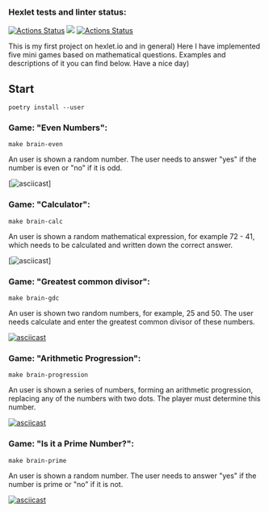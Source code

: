### Hexlet tests and linter status:
[![Actions Status](https://github.com/Svensson17/python-project-lvl1/workflows/hexlet-check/badge.svg)](https://github.com/Svensson17/python-project-lvl1/actions)
<a href="https://codeclimate.com/github/codeclimate/codeclimate/maintainability"><img src="https://api.codeclimate.com/v1/badges/a99a88d28ad37a79dbf6/maintainability" /></a>
[![Actions Status](https://github.com/Svensson17/python-project-lvl1/workflows/Linter/badge.svg)](https://github.com/Svensson17/python-project-lvl1/actions)

This is my first project on hexlet.io and in general) Here I have implemented five mini games based on mathematical questions. Examples and descriptions of it you can find below. Have a nice day)

## Start 
```console
poetry install --user
```
### Game: "Even Numbers":
```console
make brain-even
```
An user is shown a random number. The user needs to answer "yes" if the number is even or "no" if it is odd.

[![asciicast](http://g.recordit.co/Uetjct7nmd.gif)]

### Game: "Calculator":
```console
make brain-calc
```
An user is shown a random mathematical expression, for example 72 - 41, which needs to be calculated and written down the correct answer.

[![asciicast](http://g.recordit.co/NnfDuQEH5u.gif)]

### Game: "Greatest common divisor":
```console
make brain-gdc
```
An user is shown two random numbers, for example, 25 and 50. The user needs calculate and enter the greatest common divisor of these numbers.

[![asciicast](https://asciinema.org/a/x2SNCQzBoC1JvYyilT8wB7vP6.svg)](https://asciinema.org/a/x2SNCQzBoC1JvYyilT8wB7vP6)

### Game: "Arithmetic Progression":
```console
make brain-progression
```
An user is shown a series of numbers, forming an arithmetic progression, replacing any of the numbers with two dots. The player must determine this number.

[![asciicast](https://asciinema.org/a/5iKqqWDRr7IBDbwNGKexOFSZo.svg)](https://asciinema.org/a/5iKqqWDRr7IBDbwNGKexOFSZo)

### Game: "Is it a Prime Number?":
```console
make brain-prime
```
An user is shown a random number. The user needs to answer "yes" if the number is prime or "no" if it is not.

[![asciicast](https://asciinema.org/a/ryD8HlIEGJQu1JSgcRWCLYjVN.svg)](https://asciinema.org/a/ryD8HlIEGJQu1JSgcRWCLYjVN)

